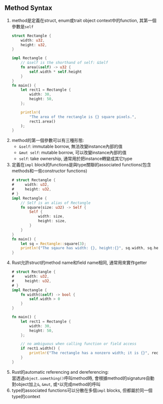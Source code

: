 ## Method Syntax
1. method是定義在struct, enum或trait object context中的function, 其第一個參數是`self`
    ```rust
    struct Rectangle {
        width: u32,
        height: u32,
    }

    impl Rectangle {
        // &self is the shorthand of self: &Self
        fn area(&self) -> u32 {
            self.width * self.height
        }
    }
    fn main() {
        let rect1 = Rectangle {
            width: 30,
            height: 50,
        };

        println!(
            "The area of the rectangle is {} square pixels.",
            rect1.area()
        );
    }
    ```
2. method的第一個參數可以有三種形態:
   - `&self`: immutable borrow, 無法改變instance內部的值
   - `&mut self`: mutable borrow, 可以改變instance內部的值
   - `self`: take ownership, 通常用於把instance轉變成其它type
3. 定義在`impl` block的functions是與type關聯的associated functions(包含methods和一些constructor functions)
    ```rust
    # struct Rectangle {
    #     width: u32,
    #     height: u32,
    # }
    impl Rectangle {
        // Self is an alias of Rectangle
        fn square(size: u32) -> Self {
            Self {
                width: size,
                height: size,
            }
        }
    }
    fn main() {
        let sq = Rectangle::square(3);
        println!("The sqaure has width: {}, height:{}", sq.width, sq.height);
    }
    ```
4. Rust允許struct的method name和field name相同, 通常用來實作getter
    ```rust
    # struct Rectangle {
    #     width: u32,
    #     height: u32,
    # }
    impl Rectangle {
        fn width(&self) -> bool {
            self.width > 0
        }
    }

    fn main() {
        let rect1 = Rectangle {
            width: 30,
            height: 50,
        };

        // no ambiguous when calling function or field access
        if rect1.width() {
            println!("The rectangle has a nonzero width; it is {}", rect1.width);
        }
    }
    ```
5. Rust的automatic referencing and dereferencing:\
   當透過`object.something()`呼叫method時, 會根據method的signature自動對object加上`&`, `&mut`, 或`*`以完成method的呼叫
6. type的associated functions可以分散在多個`impl` blocks, 但都屬於同一個type的context
